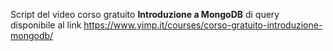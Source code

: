 Script del video corso gratuito <b>Introduzione a MongoDB</b> di query disponibile al link https://www.yimp.it/courses/corso-gratuito-introduzione-mongodb/
